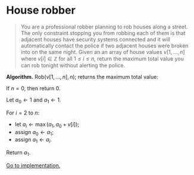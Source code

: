 # House robber

> You are a professional robber planning to rob houses along a street. The only
> constraint stopping you from robbing each of them is that adjacent houses have
> security systems connected and it will automatically contact the police if two
> adjacent houses were broken into on the same night. Given an an array of house
> values $v[1,\dots,n]$ where $v[i]\in\mathbb{Z}$ for all $1\leq i\leq n$,
> return the maximum total value you can rob tonight without alerting the
> police.

**Algorithm.** Rob$(v[1,\dots,n],n)$; returns the maximum total value:

If $n=0$, then return $0$.

Let $a_0\leftarrow 1$ and $a_1\leftarrow 1$.

For $i=2$ to $n$:

- let $a_i\leftarrow\max(a_1,a_0+v[i])$;
- assign $a_0\leftarrow a_1$;
- assign $a_1\leftarrow a_i$.

Return $a_1$.

[Go to implementation.](../../src/dynamic_programming/lc0198_house_robber.c)
